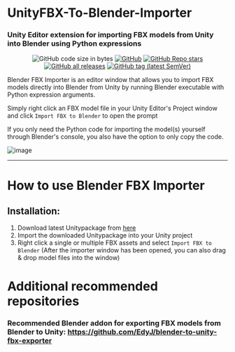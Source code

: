 # UnityFBX-To-Blender-Importer
### Unity Editor extension for importing FBX models from Unity into Blender using Python expressions

<div align="center">

![GitHub code size in bytes](https://img.shields.io/github/languages/code-size/Varneon/UnityFBX-To-Blender-Importer?style=for-the-badge)
[![GitHub](https://img.shields.io/github/license/Varneon/UnityFBX-To-Blender-Importer?color=blue&style=for-the-badge)](https://github.com/Varneon/UnityFBX-To-Blender-Importer/blob/main/LICENSE)
[![GitHub Repo stars](https://img.shields.io/github/stars/Varneon/UnityFBX-To-Blender-Importer?style=for-the-badge)](https://github.com/Varneon/UnityFBX-To-Blender-Importer/stargazers)
[![GitHub all releases](https://img.shields.io/github/downloads/Varneon/UnityFBX-To-Blender-Importer/total?color=blue&style=for-the-badge)](https://github.com/Varneon/UnityFBX-To-Blender-Importer/releases)
[![GitHub tag (latest SemVer)](https://img.shields.io/github/v/tag/Varneon/UnityFBX-To-Blender-Importer?color=blue&label=Release&sort=semver&style=for-the-badge)](https://github.com/Varneon/UnityFBX-To-Blender-Importer/releases/latest)

</div>

Blender FBX Importer is an editor window that allows you to import FBX models directly into Blender from Unity by running Blender executable with Python expression arguments.

Simply right click an FBX model file in your Unity Editor's Project window and click `Import FBX to Blender` to open the prompt

If you only need the Python code for importing the model(s) yourself through Blender's console, you also have the option to only copy the code.

![image](https://user-images.githubusercontent.com/26690821/144789473-bbc7d84e-059b-43ed-86ec-6d6036101f78.png)

---

# How to use Blender FBX Importer

## Installation:
1. Download latest Unitypackage from [here](https://github.com/Varneon/UnityFBX-To-Blender-Importer/releases/latest)
2. Import the downloaded Unitypackage into your Unity project
3. Right click a single or multiple FBX assets and select `Import FBX to Blender` (After the importer window has been opened, you can also drag & drop model files into the window)

# Additional recommended repositories

### Recommended Blender addon for exporting FBX models from Blender to Unity: https://github.com/EdyJ/blender-to-unity-fbx-exporter
